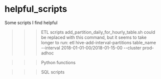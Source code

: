 # helpful_scripts
Some scripts I find helpful




>>> ETL scripts
add_partition_daily_for_hourly_table.sh could be replaced with this command, but it seems to take longer to run:
etl hive-add-interval-partitions table_name --interval 2018-01-01-00/2018-01-15-00 --cluster prod-adhoc




>>> Python functions



>>> SQL scripts
